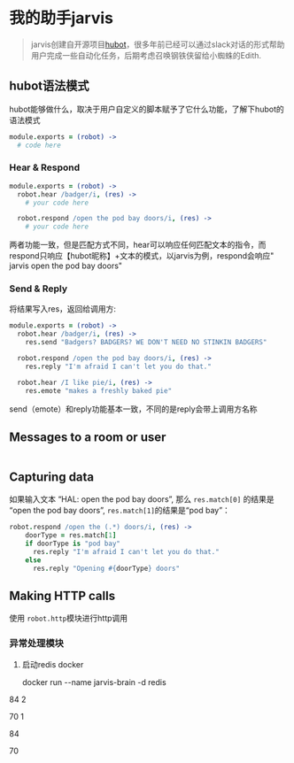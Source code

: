 # 我的助手jarvis

> jarvis创建自开源项目[hubot](https://hubot.github.com/)，很多年前已经可以通过slack对话的形式帮助用户完成一些自动化任务，后期考虑召唤钢铁侠留给小蜘蛛的Edith.



## hubot语法模式

hubot能够做什么，取决于用户自定义的脚本赋予了它什么功能，了解下hubot的语法模式

```coffeescript
module.exports = (robot) ->
  # code here
```



### Hear & Respond

```coffeescript
module.exports = (robot) ->
  robot.hear /badger/i, (res) ->
    # your code here

  robot.respond /open the pod bay doors/i, (res) ->
    # your code here
```

两者功能一致，但是匹配方式不同，hear可以响应任何匹配文本的指令，而respond只响应【hubot昵称】+文本的模式，以jarvis为例，respond会响应" jarvis open the pod bay doors"

### Send & Reply

将结果写入res，返回给调用方:

```coffeescript
module.exports = (robot) ->
  robot.hear /badger/i, (res) ->
    res.send "Badgers? BADGERS? WE DON'T NEED NO STINKIN BADGERS"

  robot.respond /open the pod bay doors/i, (res) ->
    res.reply "I'm afraid I can't let you do that."

  robot.hear /I like pie/i, (res) ->
    res.emote "makes a freshly baked pie"
```

send（emote）和reply功能基本一致，不同的是reply会带上调用方名称



## Messages to a room or user

```coffeescript

```



## Capturing data

如果输入文本 “HAL: open the pod bay doors”, 那么 `res.match[0]` 的结果是 “open the pod bay doors”,  `res.match[1]`的结果是“pod bay”：

```coffeescript
robot.respond /open the (.*) doors/i, (res) ->
    doorType = res.match[1]
    if doorType is "pod bay"
      res.reply "I'm afraid I can't let you do that."
    else
      res.reply "Opening #{doorType} doors"
```



## Making HTTP calls

使用 `robot.http`模块进行http调用



### 异常处理模块



















































1. 启动redis docker

   docker run --name jarvis-brain  -d redis

84 2 

70 1



84 

70